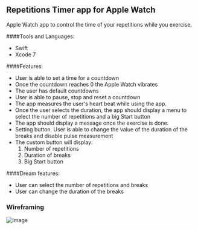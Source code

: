 ## Repetitions Timer app for Apple Watch

Apple Watch app to control the time of your repetitions while you exercise.

####Tools and Languages:
  * Swift
  * Xcode 7

####Features:
  * User is able to set a time for a countdown
  * Once the countdown reaches 0 the Apple Watch vibrates
  * The user has default countdowns
  * User is able to pause, stop and reset a countdown
  * The app measures the user's heart beat while using the app.
  * Once the user selects the duration, the app should display a menu to select the number of repetitions and a big Start button
  * The app should display a message once the exercise is done.
  * Setting button. User is able to change the value of the duration of the breaks and disable pulse measurement 
  * The custom button will display:
    1. Number of repetitions
    2. Duration of breaks 
    3. Big Start button
     

####Dream features:
 * User can select the number of repetitions and breaks
 * User can change the duration of the breaks
### Wireframing

![Image](http://i.imgur.com/WqDVtTz.jpg)
